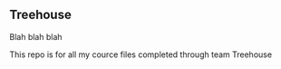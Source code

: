 ## Treehouse

Blah blah blah

This repo is for all my cource files completed through team Treehouse
